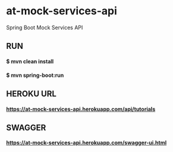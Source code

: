 # at-mock-services-api
Spring Boot Mock Services API

## RUN
#### $ mvn clean install
#### $ mvn spring-boot:run

## HEROKU URL
#### https://at-mock-services-api.herokuapp.com/api/tutorials

## SWAGGER
#### https://at-mock-services-api.herokuapp.com/swagger-ui.html
